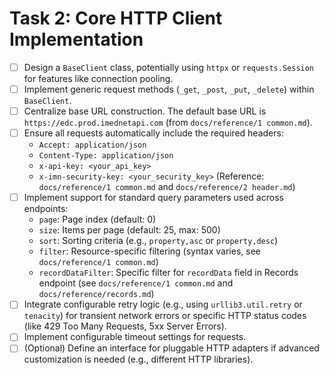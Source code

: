 # Task 2: Core HTTP Client Implementation

- [ ] Design a `BaseClient` class, potentially using `httpx` or `requests.Session` for features like connection pooling.
- [ ] Implement generic request methods (`_get`, `_post`, `_put`, `_delete`) within `BaseClient`.
- [ ] Centralize base URL construction. The default base URL is `https://edc.prod.imednetapi.com` (from `docs/reference/1 common.md`).
- [ ] Ensure all requests automatically include the required headers:
  - `Accept: application/json`
  - `Content-Type: application/json`
  - `x-api-key: <your_api_key>`
  - `x-imn-security-key: <your_security_key>`
    (Reference: `docs/reference/1 common.md` and `docs/reference/2 header.md`)
- [ ] Implement support for standard query parameters used across endpoints:
  - `page`: Page index (default: 0)
  - `size`: Items per page (default: 25, max: 500)
  - `sort`: Sorting criteria (e.g., `property,asc` or `property,desc`)
  - `filter`: Resource-specific filtering (syntax varies, see `docs/reference/1 common.md`)
  - `recordDataFilter`: Specific filter for `recordData` field in Records endpoint (see `docs/reference/1 common.md` and `docs/reference/records.md`)
- [ ] Integrate configurable retry logic (e.g., using `urllib3.util.retry` or `tenacity`) for transient network errors or specific HTTP status codes (like 429 Too Many Requests, 5xx Server Errors).
- [ ] Implement configurable timeout settings for requests.
- [ ] (Optional) Define an interface for pluggable HTTP adapters if advanced customization is needed (e.g., different HTTP libraries).
